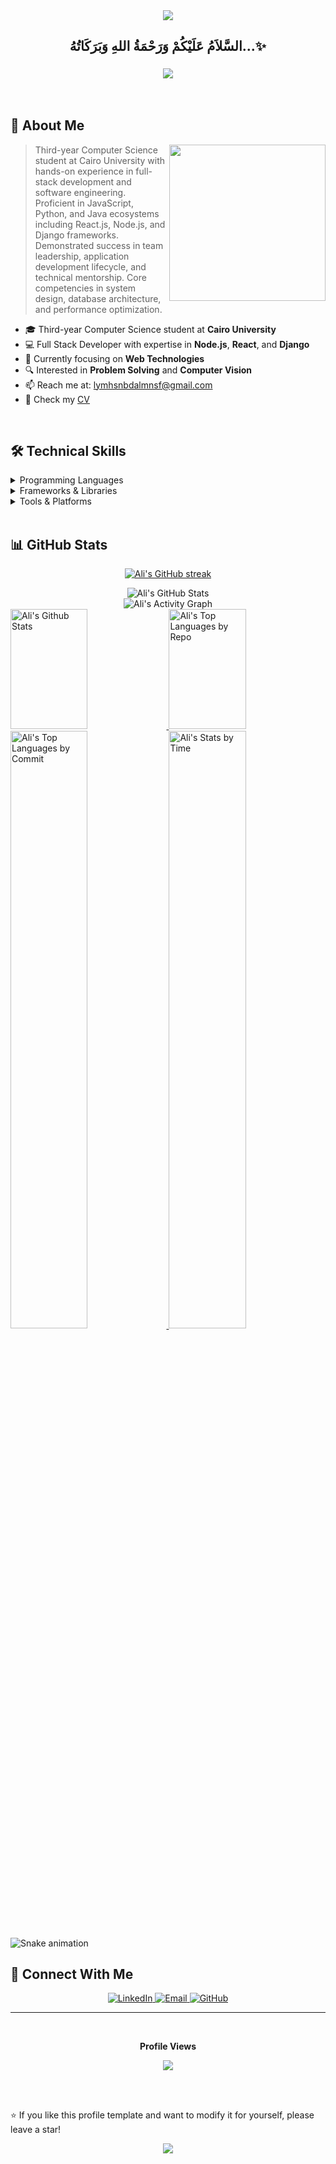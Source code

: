 <div align="center">
  <img src="https://capsule-render.vercel.app/api?type=waving&color=gradient&height=200&section=header&text=Ali%20Mohsen&fontSize=80&fontAlignY=35&animation=twinkling&fontColor=white" />
</div>

<div align='center'>

## <b>السَّلاَمُ عَلَيْكُمْ وَرَحْمَةُ اللهِ وَبَرَكَاتُهُ...✨</b>

</div>

<h3 align="center">
    <img src="https://readme-typing-svg.herokuapp.com/?font=Righteous&size=35&center=true&vCenter=true&width=500&height=70&duration=4000&lines=Hi+There!+👋;I'm+Ali+Mohsen!;Full+Stack+Developer;Computer+Science+Student" />
</h3>

<br/>

## 🚀 About Me

<picture> <img align="right" src="https://github.com/7oSkaaa/7oSkaaa/blob/main/Images/Right_Side.gif?raw=true" width = 250px></picture>

>  Third-year Computer Science student at Cairo University with hands-on experience in full-stack development and software engineering. Proficient in JavaScript, Python, and Java ecosystems including
 React.js, Node.js, and Django frameworks. Demonstrated success in team leadership, application development lifecycle, and technical mentorship. Core competencies in system design, database architecture,
 and performance optimization.

- 🎓 Third-year Computer Science student at **Cairo University**
- 💻 Full Stack Developer with expertise in **Node.js**, **React**, and **Django**
- 🌱 Currently focusing on **Web Technologies**
- 🔍 Interested in **Problem Solving** and **Computer Vision**
- 📫 Reach me at: [lymhsnbdalmnsf@gmail.com](mailto:lymhsnbdalmnsf@gmail.com)
- 📄 Check my [CV](https://github.com/aliMohsenAbdElMonsef/My-CV)

<br/>

## 🛠️ Technical Skills

<details>
<summary>Programming Languages</summary>
<br/>

![Python](https://img.shields.io/badge/Python-3776AB?style=for-the-badge&logo=python&logoColor=white)
![JavaScript](https://img.shields.io/badge/JavaScript-F7DF1E?style=for-the-badge&logo=javascript&logoColor=black)
![Java](https://img.shields.io/badge/Java-ED8B00?style=for-the-badge&logo=openjdk&logoColor=white)
![C++](https://img.shields.io/badge/C++-00599C?style=for-the-badge&logo=c%2B%2B&logoColor=white)
![SQL](https://img.shields.io/badge/SQL-4479A1?style=for-the-badge&logo=mysql&logoColor=white)
![HTML5](https://img.shields.io/badge/HTML5-E34F26?style=for-the-badge&logo=html5&logoColor=white)
![CSS3](https://img.shields.io/badge/CSS3-1572B6?style=for-the-badge&logo=css3&logoColor=white)

</details>

<details>
<summary>Frameworks & Libraries</summary>
<br/>
  
![Django](https://img.shields.io/badge/Django-092E20?style=for-the-badge&logo=django&logoColor=white)
![Spring Boot](https://img.shields.io/badge/Spring_Boot-6DB33F?style=for-the-badge&logo=spring-boot&logoColor=white)

</details>

<details>
<summary>Tools & Platforms</summary>
<br/>

![Git](https://img.shields.io/badge/Git-F05032?style=for-the-badge&logo=git&logoColor=white)
![MySQL](https://img.shields.io/badge/MySQL-4479A1?style=for-the-badge&logo=mysql&logoColor=white)

</details>

<br/>

## 📊 GitHub Stats

<p align="center">
    <a href="https://github-readme-streak-stats.herokuapp.com/?user=aliMohsenAbdElMonsef&theme=radical&hide_border=true">
      <img src="https://github-readme-streak-stats.herokuapp.com/?user=aliMohsenAbdElMonsef&theme=radical&hide_border=true" alt="Ali's GitHub streak"/>
    </a>
</p>

<div align="center">
  <img src="https://github-readme-stats.vercel.app/api?username=aliMohsenAbdElMonsef&show_icons=true&theme=radical&hide_border=true" alt="Ali's GitHub Stats" />
</div>

<div align="center">
  <img src="https://github-readme-activity-graph.vercel.app/graph?username=aliMohsenAbdElMonsef&custom_title=Ali's%20GitHub%20Activity%20Graph&bg_color=141321&color=A9FEF7&line=626069&point=F8D847&area_color=FE428E&title_color=FE428E&area=true" alt="Ali's Activity Graph" />
</div>

<a> 
  <a href="https://denvercoder1-github-readme-stats.vercel.app/api?username=aliMohsenAbdElMonsef&show_icons=true&count_private=true&theme=radical&hide_border=true">
    <img alt="Ali's Github Stats" src="https://denvercoder1-github-readme-stats.vercel.app/api?username=aliMohsenAbdElMonsef&show_icons=true&count_private=true&theme=radical" height="192px" width="49.5%"/>
  </a>
  <a href="https://github.com/aliMohsenAbdElMonsef">
    <img alt="Ali's Top Languages by Repo" src="https://github-readme-stats.vercel.app/api/top-langs/?username=aliMohsenAbdElMonsef&langs_count=8&layout=compact&theme=radical" height="192px" width="49.5%"/>
  </a>
</a>

<a href="https://github.com/aliMohsenAbdElMonsef">
  <img alt="Ali's Top Languages by Commit" src="https://github-profile-summary-cards.vercel.app/api/cards/most-commit-language?username=aliMohsenAbdElMonsef&theme=radical" width="49.5%" />
  <img alt="Ali's Stats by Time" src="https://github-profile-summary-cards.vercel.app/api/cards/productive-time?username=aliMohsenAbdElMonsef&theme=radical" width="49.5%" />
</a>

<!-- Snake Animation -->
<img src="https://raw.githubusercontent.com/aliMohsenAbdElMonsef/aliMohsenAbdElMonsef/output/snake.svg" alt="Snake animation" />

## 🤝 Connect With Me

<p align="center">
  <a href="https://www.linkedin.com/in/ali-mohsen-abd-el-monsef/">
    <img src="https://img.shields.io/badge/LinkedIn-0077B5?style=for-the-badge&logo=linkedin&logoColor=white" alt="LinkedIn"/>
  </a>
  <a href="mailto:lymhsnbdalmnsf@gmail.com">
    <img src="https://img.shields.io/badge/Gmail-D14836?style=for-the-badge&logo=gmail&logoColor=white" alt="Email"/>
  </a>
  <a href="https://github.com/aliMohsenAbdElMonsef">
    <img src="https://img.shields.io/badge/GitHub-100000?style=for-the-badge&logo=github&logoColor=white" alt="GitHub"/>
  </a>
</p>

---

<!-- Visitors Count -->
<div align="center">
  <br/><p align="centre"><b>Profile Views</b></p>  
  <p align="center">
    <a href="https://profile-counter.glitch.me/aliMohsenAbdElMonsef/count.svg">
  <img align="center" src="https://profile-counter.glitch.me/aliMohsenAbdElMonsef/count.svg" />
      </a>
  </p>
  <br/>
</div>

<br/>

⭐️ If you like this profile template and want to modify it for yourself, please leave a star!

<div align="center">
  <img src="https://capsule-render.vercel.app/api?type=waving&color=gradient&height=100&section=footer" />
</div>
